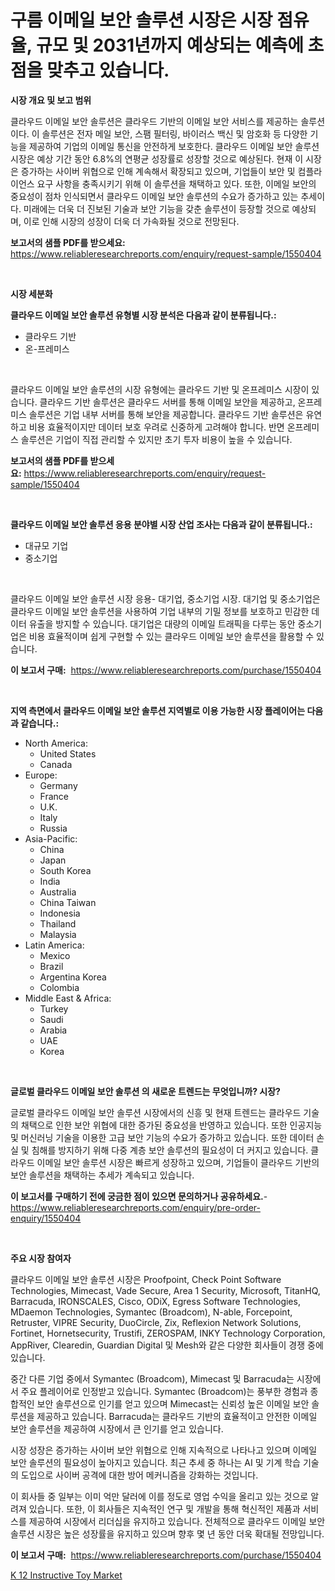 <p><h1>구름 이메일 보안 솔루션 시장은 시장 점유율, 규모 및 2031년까지 예상되는 예측에 초점을 맞추고 있습니다.</h1></p><p><strong>시장 개요 및 보고 범위</strong></p>
<p><p>클라우드 이메일 보안 솔루션은 클라우드 기반의 이메일 보안 서비스를 제공하는 솔루션이다. 이 솔루션은 전자 메일 보안, 스팸 필터링, 바이러스 백신 및 암호화 등 다양한 기능을 제공하여 기업의 이메일 통신을 안전하게 보호한다. 클라우드 이메일 보안 솔루션 시장은 예상 기간 동안 6.8%의 연평균 성장률로 성장할 것으로 예상된다. 현재 이 시장은 증가하는 사이버 위협으로 인해 계속해서 확장되고 있으며, 기업들이 보안 및 컴플라이언스 요구 사항을 충족시키기 위해 이 솔루션을 채택하고 있다. 또한, 이메일 보안의 중요성이 점차 인식되면서 클라우드 이메일 보안 솔루션의 수요가 증가하고 있는 추세이다. 미래에는 더욱 더 진보된 기술과 보안 기능을 갖춘 솔루션이 등장할 것으로 예상되며, 이로 인해 시장의 성장이 더욱 더 가속화될 것으로 전망된다.</p></p>
<p><strong>보고서의 샘플 PDF를 받으세요:</strong> <a href="https://www.reliableresearchreports.com/enquiry/request-sample/1550404">https://www.reliableresearchreports.com/enquiry/request-sample/1550404</a></p>
<p>&nbsp;</p>
<p><strong>시장 세분화</strong></p>
<p><strong>클라우드 이메일 보안 솔루션 유형별 시장 분석은 다음과 같이 분류됩니다.:</strong></p>
<p><ul><li>클라우드 기반</li><li>온-프레미스</li></ul></p>
<p>&nbsp;</p>
<p><p>클라우드 이메일 보안 솔루션의 시장 유형에는 클라우드 기반 및 온프레미스 시장이 있습니다. 클라우드 기반 솔루션은 클라우드 서버를 통해 이메일 보안을 제공하고, 온프레미스 솔루션은 기업 내부 서버를 통해 보안을 제공합니다. 클라우드 기반 솔루션은 유연하고 비용 효율적이지만 데이터 보호 우려로 신중하게 고려해야 합니다. 반면 온프레미스 솔루션은 기업이 직접 관리할 수 있지만 초기 투자 비용이 높을 수 있습니다.</p></p>
<p><strong>보고서의 샘플 PDF를 받으세요:</strong>&nbsp;<a href="https://www.reliableresearchreports.com/enquiry/request-sample/1550404">https://www.reliableresearchreports.com/enquiry/request-sample/1550404</a></p>
<p>&nbsp;</p>
<p><strong> 클라우드 이메일 보안 솔루션 응용 분야별 시장 산업 조사는 다음과 같이 분류됩니다.:</strong></p>
<p><ul><li>대규모 기업</li><li>중소기업</li></ul></p>
<p>&nbsp;</p>
<p><p>클라우드 이메일 보안 솔루션 시장 응용- 대기업, 중소기업 시장. 대기업 및 중소기업은 클라우드 이메일 보안 솔루션을 사용하여 기업 내부의 기밀 정보를 보호하고 민감한 데이터 유출을 방지할 수 있습니다. 대기업은 대량의 이메일 트래픽을 다루는 동안 중소기업은 비용 효율적이며 쉽게 구현할 수 있는 클라우드 이메일 보안 솔루션을 활용할 수 있습니다.</p></p>
<p><strong>이 보고서 구매:</strong>&nbsp; <a href="https://www.reliableresearchreports.com/purchase/1550404">https://www.reliableresearchreports.com/purchase/1550404</a></p>
<p>&nbsp;</p>
<p><strong>지역 측면에서 클라우드 이메일 보안 솔루션 지역별로 이용 가능한 시장 플레이어는 다음과 같습니다.:</strong></p>
<p><ul>
    <li>
        North America:
        <ul>
            <li>United States</li>
            <li>Canada</li>
        </ul>
    </li>
    <li>
        Europe:
        <ul>
            <li>Germany</li>
            <li>France</li>
            <li>U.K.</li>
            <li>Italy</li>
            <li>Russia</li>
        </ul>
    </li>
    <li>
        Asia-Pacific:
        <ul>
            <li>China</li>
            <li>Japan</li>
            <li>South Korea</li>
            <li>India</li>
            <li>Australia</li>
            <li>China Taiwan</li>
            <li>Indonesia</li>
            <li>Thailand</li>
            <li>Malaysia</li>
        </ul>
    </li>
    <li>
        Latin America:
        <ul>
            <li>Mexico</li>
            <li>Brazil</li>
            <li>Argentina Korea</li>
            <li>Colombia</li>
        </ul>
    </li>
    <li>
        Middle East & Africa:
        <ul>
            <li>Turkey</li>
            <li>Saudi</li>
            <li>Arabia</li>
            <li>UAE</li>
            <li>Korea</li>
        </ul>
    </li>
    </ul></p>
<p>&nbsp;</p>
<p><strong>글로벌 클라우드 이메일 보안 솔루션 의 새로운 트렌드는 무엇입니까? 시장?</strong></p>
<p><p>글로벌 클라우드 이메일 보안 솔루션 시장에서의 신흥 및 현재 트렌드는 클라우드 기술의 채택으로 인한 보안 위협에 대한 증가된 중요성을 반영하고 있습니다. 또한 인공지능 및 머신러닝 기술을 이용한 고급 보안 기능의 수요가 증가하고 있습니다. 또한 데이터 손실 및 침해를 방지하기 위해 다중 계층 보안 솔루션의 필요성이 더 커지고 있습니다. 클라우드 이메일 보안 솔루션 시장은 빠르게 성장하고 있으며, 기업들이 클라우드 기반의 보안 솔루션을 채택하는 추세가 계속되고 있습니다.</p></p>
<p><strong>이 보고서를 구매하기 전에 궁금한 점이 있으면 문의하거나 공유하세요.</strong>- <a href="https://www.reliableresearchreports.com/enquiry/pre-order-enquiry/1550404">https://www.reliableresearchreports.com/enquiry/pre-order-enquiry/1550404</a></p>
<p>&nbsp;</p>
<p><strong>주요 시장 참여자</strong></p>
<p><p>클라우드 이메일 보안 솔루션 시장은 Proofpoint, Check Point Software Technologies, Mimecast, Vade Secure, Area 1 Security, Microsoft, TitanHQ, Barracuda, IRONSCALES, Cisco, ODiX, Egress Software Technologies, MDaemon Technologies, Symantec (Broadcom), N-able, Forcepoint, Retruster, VIPRE Security, DuoCircle, Zix, Reflexion Network Solutions, Fortinet, Hornetsecurity, Trustifi, ZEROSPAM, INKY Technology Corporation, AppRiver, Clearedin, Guardian Digital 및 Mesh와 같은 다양한 회사들이 경쟁 중에 있습니다.</p><p>중간 다른 기업 중에서 Symantec (Broadcom), Mimecast 및 Barracuda는 시장에서 주요 플레이어로 인정받고 있습니다. Symantec (Broadcom)는 풍부한 경험과 종합적인 보안 솔루션으로 인기를 얻고 있으며 Mimecast는 신뢰성 높은 이메일 보안 솔루션을 제공하고 있습니다. Barracuda는 클라우드 기반의 효율적이고 안전한 이메일 보안 솔루션을 제공하여 시장에서 큰 인기를 얻고 있습니다.</p><p>시장 성장은 증가하는 사이버 보안 위협으로 인해 지속적으로 나타나고 있으며 이메일 보안 솔루션의 필요성이 높아지고 있습니다. 최근 추세 중 하나는 AI 및 기계 학습 기술의 도입으로 사이버 공격에 대한 방어 메커니즘을 강화하는 것입니다.</p><p>이 회사들 중 일부는 이미 억만 달러에 이를 정도로 영업 수익을 올리고 있는 것으로 알려져 있습니다. 또한, 이 회사들은 지속적인 연구 및 개발을 통해 혁신적인 제품과 서비스를 제공하여 시장에서 리더십을 유지하고 있습니다. 전체적으로 클라우드 이메일 보안 솔루션 시장은 높은 성장률을 유지하고 있으며 향후 몇 년 동안 더욱 확대될 전망입니다.</p></p>
<p><strong>이 보고서 구매:</strong>&nbsp;&nbsp;<a href="https://www.reliableresearchreports.com/purchase/1550404">https://www.reliableresearchreports.com/purchase/1550404</a></p>
<p><p><a href="https://github.com/CliffMedina6/Market-Research-Report-List-4/blob/main/k-12-instructive-toy-market.md">K 12 Instructive Toy Market</a></p></p>
